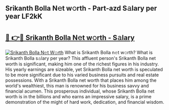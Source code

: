 ## Srikanth Bolla N𝚎t w𝚘rth - Part-azd S𝚊lary per year LF2kK

# <h2><a href="http://gc1d39.nevu.top/?p=Srikanth+Bolla">🔗 👉🔴 Srikanth Bolla N𝚎t w𝚘rth - S𝚊lary</a></h2>

[![Srikanth Bolla N𝚎t W𝚘rth](https://i.imgur.com/Oavwk0R.jpeg)](http://gc1d39.nevu.top/?p=Srikanth+Bolla)
What is Srikanth Bolla n𝚎t w𝚘rth? What is Srikanth Bolla s𝚊lary per year?
This affluent person's Srikanth Bolla net worth is significant, making him one of the richest figures in his industry. His yearly earnings are sizeable, yet Srikanth Bolla net worth is speculated to be more significant due to his varied business pursuits and real estate possessions. With a Srikanth Bolla net worth that places him among the world's wealthiest, this man is renowned for his business savvy and financial acumen. This prosperous individual, whose Srikanth Bolla net worth is in the billions and who earns an impressive salary, is a prime demonstration of the might of hard work, dedication, and financial wisdom.
